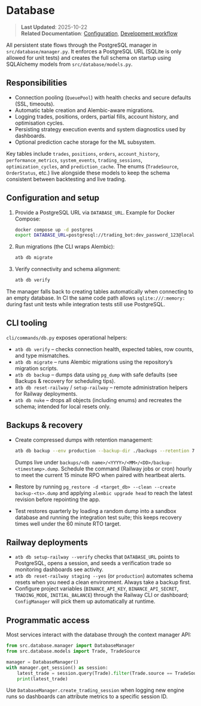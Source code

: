 # Database

> **Last Updated**: 2025-10-22  
> **Related Documentation**: [Configuration](configuration.md), [Development workflow](development.md#railway-deployment-quick-start)

All persistent state flows through the PostgreSQL manager in `src/database/manager.py`. It enforces a PostgreSQL URL (SQLite is
only allowed for unit tests) and creates the full schema on startup using SQLAlchemy models from `src/database/models.py`.

## Responsibilities

- Connection pooling (`QueuePool`) with health checks and secure defaults (SSL, timeouts).
- Automatic table creation and Alembic-aware migrations.
- Logging trades, positions, orders, partial fills, account history, and optimisation cycles.
- Persisting strategy execution events and system diagnostics used by dashboards.
- Optional prediction cache storage for the ML subsystem.

Key tables include `trades`, `positions`, `orders`, `account_history`, `performance_metrics`, `system_events`,
`trading_sessions`, `optimization_cycles`, and `prediction_cache`. The enums (`TradeSource`, `OrderStatus`, etc.) live alongside
these models to keep the schema consistent between backtesting and live trading.

## Configuration and setup

1. Provide a PostgreSQL URL via `DATABASE_URL`. Example for Docker Compose:
   ```bash
   docker compose up -d postgres
   export DATABASE_URL=postgresql://trading_bot:dev_password_123@localhost:5432/ai_trading_bot
   ```
2. Run migrations (the CLI wraps Alembic):
   ```bash
   atb db migrate
   ```
3. Verify connectivity and schema alignment:
   ```bash
   atb db verify
   ```

The manager falls back to creating tables automatically when connecting to an empty database. In CI the same code path allows
`sqlite:///:memory:` during fast unit tests while integration tests still use PostgreSQL.

## CLI tooling

`cli/commands/db.py` exposes operational helpers:

- `atb db verify` – checks connection health, expected tables, row counts, and type mismatches.
- `atb db migrate` – runs Alembic migrations using the repository’s migration scripts.
- `atb db backup` – dumps data using `pg_dump` with safe defaults (see Backups & recovery for scheduling tips).
- `atb db reset-railway` / `setup-railway` – remote administration helpers for Railway deployments.
- `atb db nuke` – drops all objects (including enums) and recreates the schema; intended for local resets only.

## Backups & recovery

- Create compressed dumps with retention management:

    ```bash
    atb db backup --env production --backup-dir ./backups --retention 7
    ```

  Dumps live under `backups/<db name>/<YYYY>/<MM>/<DD>/backup-<timestamp>.dump`. Schedule the command (Railway jobs or cron) hourly
  to meet the current 15 minute RPO when paired with heartbeat alerts.
- Restore by running `pg_restore -d <target_db> --clean --create backup-<ts>.dump` and applying `alembic upgrade head` to reach
  the latest revision before repointing the app.
- Test restores quarterly by loading a random dump into a sandbox database and running the integration test suite; this keeps
  recovery times well under the 60 minute RTO target.

## Railway deployments

- `atb db setup-railway --verify` checks that `DATABASE_URL` points to PostgreSQL, opens a session, and seeds a verification trade
  so monitoring dashboards see activity.
- `atb db reset-railway staging --yes` (or `production`) automates schema resets when you need a clean environment. Always take a
  backup first.
- Configure project variables (`BINANCE_API_KEY`, `BINANCE_API_SECRET`, `TRADING_MODE`, `INITIAL_BALANCE`) through the Railway CLI
  or dashboard; `ConfigManager` will pick them up automatically at runtime.

## Programmatic access

Most services interact with the database through the context manager API:

```python
from src.database.manager import DatabaseManager
from src.database.models import Trade, TradeSource

manager = DatabaseManager()
with manager.get_session() as session:
    latest_trade = session.query(Trade).filter(Trade.source == TradeSource.LIVE).order_by(Trade.id.desc()).first()
    print(latest_trade)
```

Use `DatabaseManager.create_trading_session` when logging new engine runs so dashboards can attribute metrics to a specific
session ID.
